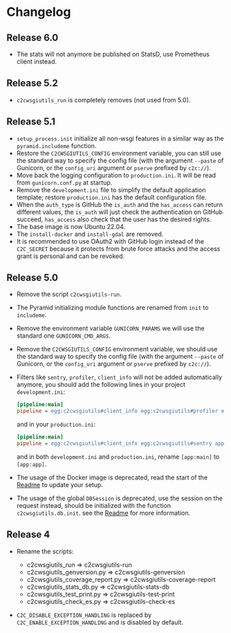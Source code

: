 # Changelog

## Release 6.0

- The stats will not anymore be published on StatsD, use Prometheus client instead.

## Release 5.2

- `c2cwsgiutils_run` is completely removes (not used from 5.0).

## Release 5.1

- `setup_process.init` initialize all non-wsgi features in a similar way as the `pyramid.includeme` function.
- Restore the `C2CWSGIUTILS_CONFIG` environment variable, you can still use the standard way to specify the
  config file (with the argument `--paste` of Gunicorn, or the `config_uri` argument or `pserve` prefixed
  by `c2c://`).
- Move back the logging configuration to `production.ini`. It will be read from `gunicorn.conf.py` at startup.
- Remove the `development.ini` file to simplify the default application template; restore `production.ini` has the default configuration file.
- When the `auth_type` is GitHub the `is_auth` and the `has_access` can return different values, the `is_auth` will just check
  the authentication on GitHub succeed, `has_access` also check that the user has the desired rights.
- The base image is now Ubuntu 22.04.
- The `install-docker` and `install-gdal` are removed.
- It is recommended to use OAuth2 with GitHub login instead of the `C2C_SECRET` because it protects from
  brute force attacks and the access grant is personal and can be revoked.

## Release 5.0

- Remove the script `c2cwsgiutils-run`.
- The Pyramid initializing module functions are renamed from `init` to `includeme`.
- Remove the environment variable `GUNICORN_PARAMS` we will use the standard one `GUNICORN_CMD_ARGS`.
- Remove the `C2CWSGIUTILS_CONFIG` environment variable, we should use the standard way to specify the
  config file (with the argument `--paste` of Gunicorn, or the `config_uri` argument or `pserve` prefixed
  by `c2c://`).
- Filters like `sentry`, `profiler`, `client_info` will not be added automatically anymore, you should add
  the following lines in your project `development.ini`:

  ```ini
  [pipeline:main]
  pipeline = egg:c2cwsgiutils#client_info egg:c2cwsgiutils#profiler egg:c2cwsgiutils#sentry app
  ```

  and in your `production.ini`:

  ```ini
  [pipeline:main]
  pipeline = egg:c2cwsgiutils#client_info egg:c2cwsgiutils#sentry app
  ```

  and in both `development.ini` and `production.ini`, rename `[app:main]` to `[app:app]`.

- The usage of the Docker image is deprecated, read the start of the [Readme](./README.md) to update your setup.
- The usage of the global `DBSession` is deprecated, use the session on the request instead, should be
  initialized with the function `c2cwsgiutils.db.init`. see the [Readme](./README.md) for more information.

## Release 4

- Rename the scripts:

  - c2cwsgiutils_run => c2cwsgiutils-run
  - c2cwsgiutils_genversion.py => c2cwsgiutils-genversion
  - c2cwsgiutils_coverage_report.py => c2cwsgiutils-coverage-report
  - c2cwsgiutils_stats_db.py => c2cwsgiutils-stats-db
  - c2cwsgiutils_test_print.py => c2cwsgiutils-test-print
  - c2cwsgiutils_check_es.py => c2cwsgiutils-check-es

- `C2C_DISABLE_EXCEPTION_HANDLING` is replaced by `C2C_ENABLE_EXCEPTION_HANDLING` and is disabled by default.
